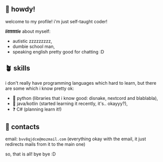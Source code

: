 ## 👋 howdy!
welcome to my profile! i'm just self-taught coder!

***littttttle*** about myself:
- autistic zzzzzzzzz,
- dumbie school man,
- speaking english pretty good for chatting :D

## 🪴 skills
i don't really have programming languages which hard to learn, but there are some which i know pretty ok:

- 🔋 python (libraries that i know good: disnake, nextcord and blablabla),
- 🪫 java/kotlin (started learning it recently, it's.. okayyy?),
- ❓ C# (planning learn it!)

## 📌 contacts
email: `bvv8qjdce@mozmail.com` (everything okay with the email, it just redirects mails from it to the main one)

so, that is all! bye bye :D

<!---
techplayz32/techplayz32 is a ✨ special ✨ repository because its `README.md` (this file) appears on your GitHub profile.
You can click the Preview link to take a look at your changes.
--->
